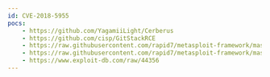 ```yaml
---
id: CVE-2018-5955
pocs:
    - https://github.com/YagamiiLight/Cerberus
    - https://github.com/cisp/GitStackRCE
    - https://raw.githubusercontent.com/rapid7/metasploit-framework/master/modules/auxiliary/admin/http/gitstack_rest.rb
    - https://raw.githubusercontent.com/rapid7/metasploit-framework/master/modules/exploits/windows/http/gitstack_rce.rb
    - https://www.exploit-db.com/raw/44356
---
```

